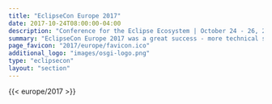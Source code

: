 ```yaml
---
title: "EclipseCon Europe 2017"
date: 2017-10-24T08:00:00-04:00
description: "Conference for the Eclipse Ecosystem | October 24 - 26, 2017 | LUDWIGSBURG, GERMANY"
summary: "EclipseCon Europe 2017 was a great success - more technical sessions, more open source projects, more BOFs, more parties, and just plain more."
page_favicon: "2017/europe/favicon.ico"
additional_logo: "images/osgi-logo.png"
type: "eclipsecon"
layout: "section"
---
```


{{< europe/2017 >}}